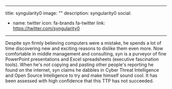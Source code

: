 
---
title: syngularity0
image: ""
description: syngularity0
social:

  - name: twitter
    icon: fa-brands fa-twitter
    link: https://twitter.com/syngularity0

---

Despite syn firmly believing computers were a mistake, he spends a lot of time discovering new and exciting reasons to dislike them even more. Now comfortable in middle management and consulting, syn is a purveyor of fine PowerPoint presentations and Excel spreadsheets (executive fascination tools). When he's not copying and pasting other people's reporting he found on the internet, syn claims he dabbles in Cyber Threat Intelligence and Open Source Intelligence to try and make himself sound cool. It has been assessed with high confidence that this TTP has not succeeded.
